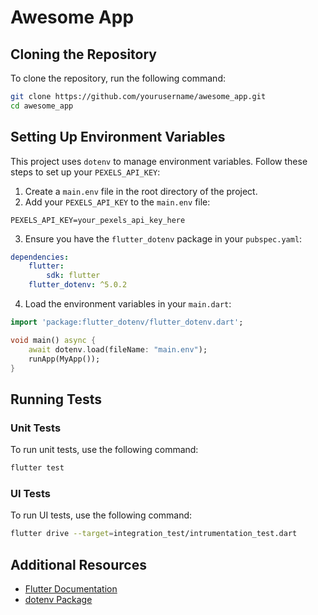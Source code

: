 # Awesome App

## Cloning the Repository

To clone the repository, run the following command:

```sh
git clone https://github.com/yourusername/awesome_app.git
cd awesome_app
```

## Setting Up Environment Variables

This project uses `dotenv` to manage environment variables. Follow these steps to set up your `PEXELS_API_KEY`:

1. Create a `main.env` file in the root directory of the project.
2. Add your `PEXELS_API_KEY` to the `main.env` file:

```
PEXELS_API_KEY=your_pexels_api_key_here
```

3. Ensure you have the `flutter_dotenv` package in your `pubspec.yaml`:

```yaml
dependencies:
	flutter:
		sdk: flutter
	flutter_dotenv: ^5.0.2
```

4. Load the environment variables in your `main.dart`:

```dart
import 'package:flutter_dotenv/flutter_dotenv.dart';

void main() async {
	await dotenv.load(fileName: "main.env");
	runApp(MyApp());
}
```

## Running Tests

### Unit Tests

To run unit tests, use the following command:

```sh
flutter test
```

### UI Tests

To run UI tests, use the following command:

```sh
flutter drive --target=integration_test/intrumentation_test.dart
```


## Additional Resources

- [Flutter Documentation](https://flutter.dev/docs)
- [dotenv Package](https://pub.dev/packages/flutter_dotenv)
